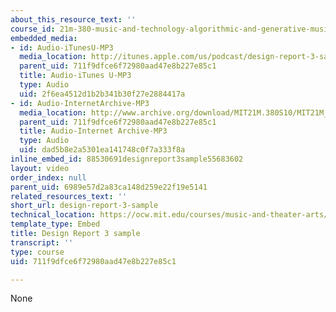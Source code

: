 ```yaml
---
about_this_resource_text: ''
course_id: 21m-380-music-and-technology-algorithmic-and-generative-music-spring-2010
embedded_media:
- id: Audio-iTunesU-MP3
  media_location: http://itunes.apple.com/us/podcast/design-report-3-sample-cat/id439700566?i=94265780">MP3
  parent_uid: 711f9dfce6f72980aad47e8b227e85c1
  title: Audio-iTunes U-MP3
  type: Audio
  uid: 2f6ea4512d1b2b341b30f27e2884417a
- id: Audio-InternetArchive-MP3
  media_location: http://www.archive.org/download/MIT21M.380S10/MIT21M_380S10assn3_a.mp3
  parent_uid: 711f9dfce6f72980aad47e8b227e85c1
  title: Audio-Internet Archive-MP3
  type: Audio
  uid: dad5b8e2a5301ea141748c0f7a333f8a
inline_embed_id: 88530691designreport3sample55683602
layout: video
order_index: null
parent_uid: 6989e57d2a83ca148d259e22f19e5141
related_resources_text: ''
short_url: design-report-3-sample
technical_location: https://ocw.mit.edu/courses/music-and-theater-arts/21m-380-music-and-technology-algorithmic-and-generative-music-spring-2010/assignments-and-projects/design-report-3/design-report-3-sample
template_type: Embed
title: Design Report 3 sample
transcript: ''
type: course
uid: 711f9dfce6f72980aad47e8b227e85c1

---
```

None
